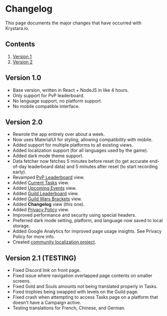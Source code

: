 # Changelog

This page documents the major changes that have occurred with Krystara.io.

## Contents

1. [Version 1](#version-1)
2. [Version 2](#version-2)

## Version 1.0

- Base version, written in React + NodeJS in like 4 hours.
- Only support for PvP leaderboard.
- No language support, no platform support.
- No mobile compatible interface.

## Version 2.0

- Rewrote the app entirely over about a week.
- Now uses MaterialUI for styling, allowing compatibility with mobile.
- Added support for multiple platforms to all existing views.
- Added localization support (for all languages used by the game).
- Added dark mode theme support.
- Data fetcher now fetches 5 minutes before reset (to get accurate end-of-day leaderboard data) and 5 minutes after reset (to start recording early).
- Revamped [PvP Leaderboard](/pvp) view.
- Added [Current Tasks](/tasks) view.
- Added [Upcoming Events](/events) view.
- Added [Guild Leaderboard](/guild) view.
- Added [Guild Wars Brackets](/guildwars) view.
- Added **Changelog** view (this one).
- Added [Privacy Policy](/privacy) view.
- Improved performance and security using special headers.
- Preferred dark mode setting, platform, and language now saved to local storage.
- Added Google Analytics for improved page usage insights. See Privacy Policy for more info.
- Created [community localization project](https://github.com/MasterEric/gow-stuff-i18n).

## Version 2.1 (TESTING)

- Fixed Discord link on front page.
- Fixed issue where navigation overlapped page contents on smaller screens.
- Fixed Gold and Souls amounts not being translated properly in Tasks.
- Fixed trophies being swapped with levels on the Guild page.
- Fixed crash when attempting to access Tasks page on a platform that doesn't have a Campaign active.
- Testing translations for French, Chinese, and German.
